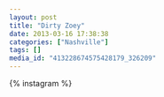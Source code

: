 ```yaml
---
layout: post
title: "Dirty Zoey"
date: 2013-03-16 17:38:38
categories: ["Nashville"]
tags: []
media_id: "413228674575428179_326209"
---
```


{% instagram %}

